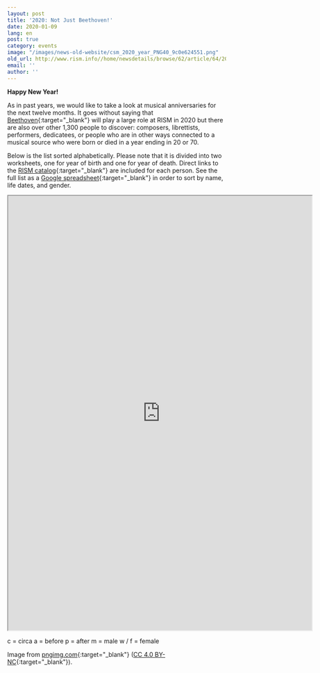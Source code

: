 ```yaml
---
layout: post
title: '2020: Not Just Beethoven!'
date: 2020-01-09
lang: en
post: true
category: events
image: "/images/news-old-website/csm_2020_year_PNG40_9c0e624551.png"
old_url: http://www.rism.info//home/newsdetails/browse/62/article/64/2020-not-just-beethoven.html
email: ''
author: ''
---
```



**Happy New Year!**

As in past years, we would like to take a look at musical anniversaries for the next twelve months. It goes without saying that [Beethoven](https://opac.rism.info/search?View=rism&q=Beethoven,%20Ludwig%20van){:target="_blank"} will play a large role at RISM in 2020 but there are also over other 1,300 people to discover: composers, librettists, performers, dedicatees, or people who are in other ways connected to a musical source who were born or died in a year ending in 20 or 70.

Below is the list sorted alphabetically. Please note that it is divided into two worksheets, one for year of birth and one for year of death. Direct links to the [RISM catalog](https://opac.rism.info/){:target="_blank"} are included for each person. See the full list as a [Google spreadsheet](https://docs.google.com/spreadsheets/d/1qA387xfjPIN6idKQtWDA0b78MkmfWoOMeEXo2VKh5lM/edit?usp=sharing){:target="_blank"} in order to sort by name, life dates, and gender.

<iframe src="https://docs.google.com/spreadsheets/d/e/2PACX-1vQ5jb_JINwr4EdKBFB-LY8QENuy6-yxWeZThh8_sWwhhDf9T-diqsr5UqVxosz7cyrfWrvNVRfF8bkB/pubhtml?widget=true&amp;headers=false" width="700" height="1000"></iframe>

c = circa
a = before
p = after
m = male
w / f = female

Image from [pngimg.com](http://pngimg.com/download/80755){:target="_blank"} ([CC 4.0 BY-NC](https://creativecommons.org/licenses/by-nc/4.0/){:target="_blank"}).